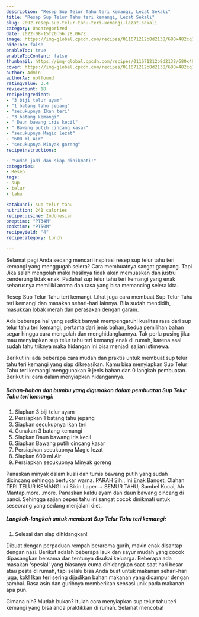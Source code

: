 ```yaml
---
description: "Resep Sup Telur Tahu teri kemangi, Lezat Sekali"
title: "Resep Sup Telur Tahu teri kemangi, Lezat Sekali"
slug: 2092-resep-sup-telur-tahu-teri-kemangi-lezat-sekali
category: Uncategorized
date: 2022-08-15T20:56:28.067Z
image: https://img-global.cpcdn.com/recipes/011671212b8d2138/680x482cq70/sup-telur-tahu-teri-kemangi-foto-resep-utama.jpg
hideToc: false
enableToc: true
enableTocContent: false
thumbnail: https://img-global.cpcdn.com/recipes/011671212b8d2138/680x482cq70/sup-telur-tahu-teri-kemangi-foto-resep-utama.jpg
cover: https://img-global.cpcdn.com/recipes/011671212b8d2138/680x482cq70/sup-telur-tahu-teri-kemangi-foto-resep-utama.jpg
author: Admin
authorAv: notfound
ratingvalue: 3.4
reviewcount: 18
recipeingredient:
- "3 biji telur ayam"
- "1 batang tahu jepang"
- "secukupnya Ikan teri"
- "3 batang kemangi"
- " Daun bawang iris kecil"
- " Bawang putih cincang kasar"
- "secukupnya Magic lezat"
- "600 ml Air"
- "secukupnya Minyak goreng"
recipeinstructions:

- "Sudah jadi dan siap dinikmati!"
categories:
- Resep
tags:
- sup
- telur
- tahu

katakunci: sup telur tahu 
nutrition: 241 calories
recipecuisine: Indonesian
preptime: "PT34M"
cooktime: "PT50M"
recipeyield: "4"
recipecategory: Lunch

---
```



Selamat pagi Anda sedang mencari inspirasi resep sup telur tahu teri kemangi yang menggugah selera? Cara membuatnya sangat gampang. Tapi Jika salah mengolah maka hasilnya tidak akan memuaskan dan justru cenderung tidak enak. Padahal sup telur tahu teri kemangi yang enak seharusnya memiliki aroma dan rasa yang bisa memancing selera kita.


Resep Sup Telur Tahu teri kemangi. Lihat juga cara membuat Sup Telur Tahu teri kemangi dan masakan sehari-hari lainnya. Bila sudah mendidih, masukkan lobak merah dan perasakan dengan garam.

Ada beberapa hal yang sedikit banyak mempengaruhi kualitas rasa dari sup telur tahu teri kemangi, pertama dari jenis bahan, kedua pemilihan bahan segar hingga cara mengolah dan menghidangkannya. Tak perlu pusing jika mau menyiapkan sup telur tahu teri kemangi enak di rumah, karena asal sudah tahu triknya maka hidangan ini bisa menjadi sajian istimewa.


Berikut ini ada beberapa cara mudah dan praktis untuk membuat sup telur tahu teri kemangi yang siap dikreasikan. Kamu bisa menyiapkan Sup Telur Tahu teri kemangi menggunakan 9 jenis bahan dan 0 langkah pembuatan. Berikut ini cara dalam menyiapkan hidangannya.

<!--inarticleads1-->

##### Bahan-bahan dan bumbu yang digunakan dalam pembuatan Sup Telur Tahu teri kemangi:

1. Siapkan 3 biji telur ayam
1. Persiapkan 1 batang tahu jepang
1. Siapkan secukupnya Ikan teri
1. Gunakan 3 batang kemangi
1. Siapkan  Daun bawang iris kecil
1. Siapkan  Bawang putih cincang kasar
1. Persiapkan secukupnya Magic lezat
1. Siapkan 600 ml Air
1. Persiapkan secukupnya Minyak goreng


Panaskan minyak dalam kuali dan tumis bawang putih yang sudah dicincang sehingga bertukar warna. PARAH Sih., Ini Enak Banget, Olahan TERI TELUR KEMANGI Ini Bikin Laper. + SEMUR TAHU, Sambel Kucai, Ah Mantap.more. .more. Panaskan kaldu ayam dan daun bawang cincang di panci. Sehingga sajian pepes tahu ini sangat cocok dinikmati untuk seseorang yang sedang menjalani diet. 

<!--inarticleads2-->

##### Langkah-langkah untuk membuat Sup Telur Tahu teri kemangi:


1. Selesai dan siap dihidangkan!

Dibuat dengan perpaduan rempah beraroma gurih, makin enak disantap dengan nasi. Berikut adalah beberapa lauk dan sayur mudah yang cocok dipasangkan bersama dan tentunya disukai keluarga. Beberapa ada masakan &#39;spesial&#39; yang biasanya cuma dihidangkan saat-saat hari besar atau pesta di rumah, tapi selalu bisa Anda buat untuk makanan sehari-hari juga, kok! Ikan teri sering dijadikan bahan makanan yang dicampur dengan sambal. Rasa asin dan gurihnya memberikan sensasi unik pada makanan apa pun. 

Gimana nih? Mudah bukan? Itulah cara menyiapkan sup telur tahu teri kemangi yang bisa anda praktikkan di rumah. Selamat mencoba!

